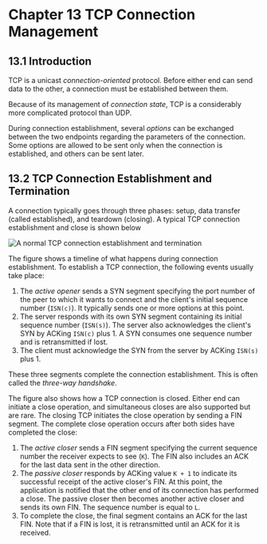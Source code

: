 # Chapter 13 TCP Connection Management

## 13.1 Introduction

TCP is a unicast *connection-oriented* protocol. Before either end can
send data to the other, a connection must be established between them.

Because of its management of *connection state*, TCP is a considerably
more complicated protocol than UDP.

During connection establishment, several *options* can be exchanged
between the two endpoints regarding the parameters of the connection.
Some options are allowed to be sent only when the connection is established,
and others can be sent later.

## 13.2 TCP Connection Establishment and Termination

A connection typically goes through three phases: setup, data transfer
(called established), and teardown (closing). A typical TCP connection
establishment and close is shown below

<!-- TODO: add the picture -->
![A normal TCP connection establishment and termination](.)

The figure shows a timeline of what happens during connection establishment.
To establish a TCP connection, the following events usually take place:

1. The *active opener* sends a SYN segment specifying the port number of the
peer to which it wants to connect and the client's initial sequence number
(`ISN(c)`). It typically sends one or more options at this point.
2. The server responds with its own SYN segment containing its initial
sequence number (`ISN(s)`). The server also acknowledges the client's SYN
by ACKing `ISN(c)` plus 1. A SYN consumes one sequence number and is
retransmitted if lost.
3. The client must acknowledge the SYN from the server by ACKing `ISN(s)`
plus 1.

These three segments complete the connection establishment. This is often
called the *three-way handshake*.

The figure also shows how a TCP connection is closed. Either end can
initiate a close operation, and simultaneous closes are also supported but
are rare. The closing TCP initiates the close operation by sending a FIN
segment. The complete close operation occurs after both sides have completed
the close:

1. The *active closer* sends a FIN segment specifying the current sequence
number the receiver expects to see (`K`). The FIN also includes an ACK for the
last data sent in the other direction.
2. The *passive closer* responds by ACKing value `K + 1` to indicate its
successful receipt of the active closer's FIN. At this point, the application
is notified that the other end of its connection has performed a close.
The passive closer then becomes another active closer and sends its own FIN.
The sequence number is equal to `L`.
3. To complete the close, the final segment contains an ACK for the last FIN.
Note that if a FIN is lost, it is retransmitted until an ACK for it is received.
